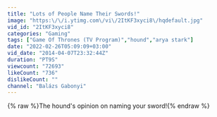 ```yaml
---
title: "Lots of People Name Their Swords!"
image: "https:\/\/i.ytimg.com\/vi\/2ItKF3xyci8\/hqdefault.jpg"
vid_id: "2ItKF3xyci8"
categories: "Gaming"
tags: ["Game Of Thrones (TV Program)","hound","arya stark"]
date: "2022-02-26T05:09:09+03:00"
vid_date: "2014-04-07T23:32:44Z"
duration: "PT9S"
viewcount: "72693"
likeCount: "736"
dislikeCount: ""
channel: "Balázs Gabonyi"
---
```

{% raw %}The hound's opinion on naming your sword!{% endraw %}
